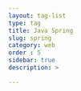 ```yaml
---
layout: tag-list
type: tag
title: Java Spring
slug: spring
category: web
order : 5
sidebar: true
description: >

---
```

